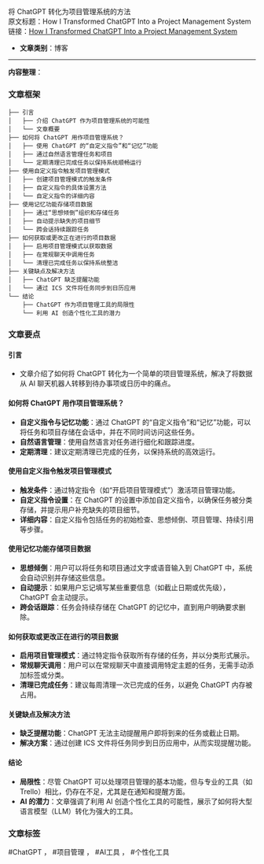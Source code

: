 将 ChatGPT 转化为项目管理系统的方法  
  原文标题：How I Transformed ChatGPT Into a Project Management System  
  链接：[How I Transformed ChatGPT Into a Project Management System](https://www.howtogeek.com/how-i-transformed-chatgpt-into-a-project-management-system/?ref=dailydev)  

- **文章类别**：博客  

---

**内容整理**：

### 文章框架

```
├── 引言
│   ├── 介绍 ChatGPT 作为项目管理系统的可能性
│   └── 文章概要
├── 如何将 ChatGPT 用作项目管理系统？
│   ├── 使用 ChatGPT 的“自定义指令”和“记忆”功能
│   ├── 通过自然语言管理任务和项目
│   └── 定期清理已完成任务以保持系统顺畅运行
├── 使用自定义指令触发项目管理模式
│   ├── 创建项目管理模式的触发条件
│   ├── 自定义指令的具体设置方法
│   └── 自定义指令的详细内容
├── 使用记忆功能存储项目数据
│   ├── 通过“思想倾倒”组织和存储任务
│   ├── 自动提示缺失的项目细节
│   └── 跨会话持续跟踪任务
├── 如何获取或更改正在进行的项目数据
│   ├── 启用项目管理模式以获取数据
│   ├── 在常规聊天中调用任务
│   └── 清理已完成任务以保持系统整洁
├── 关键缺点及解决方法
│   ├── ChatGPT 缺乏提醒功能
│   └── 通过 ICS 文件将任务同步到日历应用
└── 结论
    ├── ChatGPT 作为项目管理工具的局限性
    └── 利用 AI 创造个性化工具的潜力
```

### 文章要点

#### 引言
- 文章介绍了如何将 ChatGPT 转化为一个简单的项目管理系统，解决了将数据从 AI 聊天机器人转移到待办事项或日历中的痛点。

#### 如何将 ChatGPT 用作项目管理系统？
- **自定义指令与记忆功能**：通过 ChatGPT 的“自定义指令”和“记忆”功能，可以将任务和项目存储在会话中，并在不同时间访问这些任务。
- **自然语言管理**：使用自然语言对任务进行细化和跟踪进度。
- **定期清理**：建议定期清理已完成的任务，以保持系统的高效运行。

#### 使用自定义指令触发项目管理模式
- **触发条件**：通过特定指令（如“开启项目管理模式”）激活项目管理功能。
- **自定义指令设置**：在 ChatGPT 的设置中添加自定义指令，以确保任务被分类存储，并提示用户补充缺失的项目细节。
- **详细内容**：自定义指令包括任务的初始检查、思想倾倒、项目管理、持续引用等步骤。

#### 使用记忆功能存储项目数据
- **思想倾倒**：用户可以将任务和项目通过文字或语音输入到 ChatGPT 中，系统会自动识别并存储这些信息。
- **自动提示**：如果用户忘记填写某些重要信息（如截止日期或优先级），ChatGPT 会主动提示。
- **跨会话跟踪**：任务会持续存储在 ChatGPT 的记忆中，直到用户明确要求删除。

#### 如何获取或更改正在进行的项目数据
- **启用项目管理模式**：通过特定指令获取所有存储的任务，并以分类形式展示。
- **常规聊天调用**：用户可以在常规聊天中直接调用特定主题的任务，无需手动添加标签或分类。
- **清理已完成任务**：建议每周清理一次已完成的任务，以避免 ChatGPT 内存被占用。

#### 关键缺点及解决方法
- **缺乏提醒功能**：ChatGPT 无法主动提醒用户即将到来的任务或截止日期。
- **解决方案**：通过创建 ICS 文件将任务同步到日历应用中，从而实现提醒功能。

#### 结论
- **局限性**：尽管 ChatGPT 可以处理项目管理的基本功能，但与专业的工具（如 Trello）相比，仍存在不足，尤其是在通知和提醒方面。
- **AI 的潜力**：文章强调了利用 AI 创造个性化工具的可能性，展示了如何将大型语言模型（LLM）转化为强大的工具。

### 文章标签
#ChatGPT ， #项目管理 ， #AI工具 ， #个性化工具
